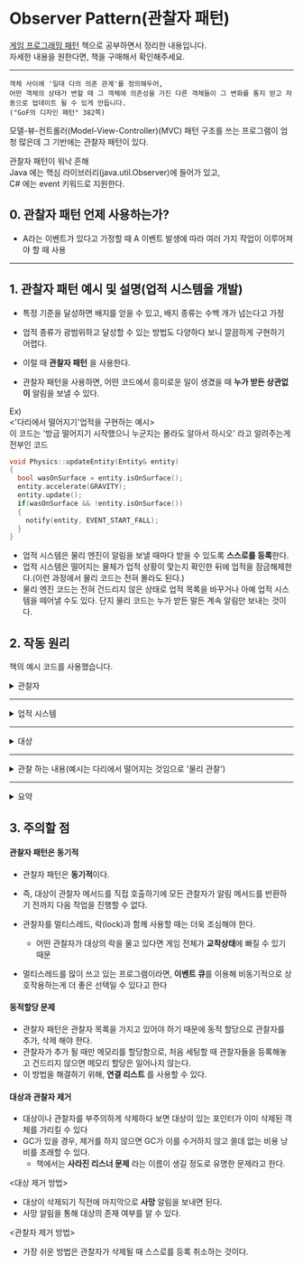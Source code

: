 
Observer Pattern(관찰자 패턴)
===
[게임 프로그래밍 패턴](https://www.hanbit.co.kr/store/books/look.php?p_code=B4342659595) 책으로 공부하면서 정리한 내용입니다.   
자세한 내용을 원한다면, 책을 구매해서 확인해주세요.


***
```
객체 사이에 '일대 다의 의존 관계'를 정의해두어, 
어떤 객체의 상태가 변할 때 그 객체에 의존성을 가진 다른 객체들이 그 변화를 통지 받고 자동으로 업데이트 될 수 있게 만듭니다.
("GoF의 디자인 패턴" 382쪽)
```
모델-뷰-컨트롤러(Model-View-Controller)(MVC) 패턴 구조를 쓰는 프로그램이 엄청 많은데 그 기반에는 관찰자 패턴이 있다.   

관찰자 패턴이 워낙 흔해   
Java 에는 핵심 라이브러리(java.util.Observer)에 들어가 있고,   
C# 에는 event 키워드로 지원한다.

## 0. 관찰자 패턴 언제 사용하는가?
- A라는 이벤트가 있다고 가정할 때 A 이벤트 발생에 따라 여러 가지 작업이 이루어져야 할 때 사용

***
## 1. 관찰자 패턴 예시 및 설명(업적 시스템을 개발)
- 특정 기준을 달성하면 배지를 얻을 수 있고, 배지 종류는 수백 개가 넘는다고 가정
- 업적 종류가 광범위하고 달성할 수 있는 방법도 다양하다 보니 깔끔하게 구현하기 어렵다.

- 이럴 때 **관찰자 패턴** 을 사용한다.
- 관찰자 패턴을 사용하면, 어떤 코드에서 흥미로운 일이 생겼을 때 **누가 받든 상관없이** 알림을 보낼 수 있다.

Ex)   
<'다리에서 떨어지기'업적을 구현하는 예시>   
이 코드는 '방금 떨어지기 시작했으니 누군지는 몰라도 알아서 하시오' 라고 알려주는게 전부인 코드   
```C++
void Physics::updateEntity(Entity& entity)
{
  bool wasOnSurface = entity.isOnSurface();
  entity.accelerate(GRAVITY);
  entity.update();
  if(wasOnSurface && !entity.isOnSurface())
  {
    notify(entity, EVENT_START_FALL);
  }
}
```

- 업적 시스템은 물리 엔진이 알림을 보낼 때마다 받을 수 있도록 **스스로를 등록**한다.
- 업적 시스템은 떨어지는 물체가 업적 상황이 맞는지 확인한 뒤에 업적을 잠금해제한다.(이런 과정에서 물리 코드는 전혀 몰라도 된다.)
- 물리 엔진 코드는 전혀 건드리지 않은 상태로 업적 목록을 바꾸거나 아예 업적 시스템을 떼어낼 수도 있다. 단지 물리 코드는 누가 받든 말든 계속 알림만 보내는 것이다.

## 2. 작동 원리
책의 예시 코드를 사용했습니다.

<details>
  <summary>관찰자</summary>
  
#### 관찰자
- Observer Class는 아래와 같이 인터페이스로 정의한다.
- 어떤 Class든 Observer 인터페이스를 구현하기만 하면 관찰자가 될 수 있다.
``` C++
class Observer
{
  public: virtual ~Observer(){}
  // onNotify() 파라미터에 어떤 값을 넣을지는 개발 상황에 맞추어 하면 된다.
  // 이런 점이 '패턴'이라 불리는 이유
  // 보통은 알림을 보내는 '객체'와 다른 '구체적인 정보'를 담은 일반적인 데이터를 넘긴다.
  virtual void onNotify(const Entity& entity, Event event)=0;
}
```
  
</details>

***
<details>
  <summary>업적 시스템</summary>
  
#### 업적 시스템

```C++
class Achievements : public Observer
{
  public:
    virtual void onNotify(const Entity& entity, Event event)
    {
      switch(event)
      {
        case EVENT_ENTITY_FELL:
          if(entity.isHero() && heroIsOnBridge)
          {
            unlock(ACHIEVENT_FELL_OFF_BRIDGE);
          }
          break;
          // 그 외에 다른 이벤트를 추가하고
          // heroIsOnBridge 값을 업데이트
      }
    }
    
  private:
    void unlock(Achievement achievement)
    {
      // 아직 업적이 잠겨 있다면 잠금 해제
    }
    bool heroIsOnBridge;
};
```
  
</details>

***
<details>
  <summary>대상</summary>
  
#### 대상
- 알림 메서드는 관찰당하는 객체가 호출한다.
- GoF에선 이런 객체를 **대상(subject)** 라고 부른다.
- 대상에겐 두 가지 임무가 있는데
  - 1. 알림을 끈질기게 기다리는 관찰자 목록을 들고 있는 것
  - 2. 알림을 보내는 것

#### 예시

- 아래 코드에서 중요한 점은 **관찰자 목록을 밖에서 변경할 수 있도록 API를 public으로 열어두었다는 것**
```C++
class Subject
{
  private:
    Observer* oberservers[MAX_OBSERVERS];
    int numObservers;
  
  protected:
  void notify(const Entity& entity, Event event)
  {
    for(int i=0; i < numObservers; i++)
    {
        observers[i]->onNotify(entity, event);
    }
  }
  public:
    void AddObserver(Observer* observer)
    {
      // 배열에 추가
    }
    void RemoveObserver(Observer* observer)
    {
      // 배열에 제거
    }
  
}
```
- 이를 통해 누가 알림을 받을 것인지 제어할 수 있다.
- 대상은 관찰자와 상호작용하지만, 서로 **커플링**되어 있진 않다.

- 대상이 관찰자를 여러 개의 **목록**으로 관리하는 점이 중요
  - 자연스럽게 관찰자들은 암시적으로 **서로** 커플링되지 않게 된다.   
  - 예를 들어,
    - 오디오 엔진도 뭔가가 떨어질 때 적당한 소리를 낼 수 있도록 알림을 기다리는 중일 때
    - 대상이 관찰자를 **하나만** 지원한다면, 오디오 엔진이 자기 자신을 관찰자로 등록할 때 업적 시스템은 관찰자 목록에서 **제거**될 것이다.
    - 즉, 두 시스템이 서로 방해하는 것(나중에 추가된 관찰자가 먼저 있던 관찰자를 못 쓰게 만듦)

- 뭔가 중요한 일이 생기면, 알림을 보내는 메소드를 호출해 **전체 관찰자에게 알림을 전달**하여 일을 처리한다.

</details>

***
<details>
  <summary>관찰 하는 내용(예시는 다리에서 떨어지는 것임으로 '물리 관찰')</summary>
  
  
  - 관찰 할 내용에 훅(hook)을 걸어 알림을 보낼 수 있게 하고 스스로를 등록한다.
GoF의 디자인 패턴에 나온 방식과 비슷하게 구현하기 위해 Subject 클래스를 상속받는다.
  
```C++
  class Physics : public Subject
  {
    public:
  void updateEntity(Entity& entity);
  }
```
- 상속 받음으로써, Subject 클래스의 notify() 메서드를 protected로 사용할 수 있다.

- addObserver() 와 removeObserver()는 public이므로, 물리 시스템에 접근만 할 수 있다면 어디서나 물리 시스템을 관찰할 수 있다.

- 위와 같이 설정함으로써 물리 엔진에 중요한 일이 발생하면, 예제처럼 notify()를 호출해 전체 관찰자에게 알림을 전달하여 일을 처리할 수 있다.   
  
</details>

***
<details>
  <summary>요약</summary>
 
정리하면,
  - Observer 인터페이스: 관찰자로서 **알림을 받을 수 있는 메소드(이하 A메소드)** 를 가진 인터페이스

  - 관찰자: Observer 인터페이스를 상속받으며, A메소드에 알림을 받아 처리할 내용을 구현한다.

  - 대상: 여러 관찰자 목록을 가지고 있으며, 어떤 이벤트가 발생할 시 **관찰자에게 알림을 보낸다.** (즉, 관찰자에게 **관찰을 당하는 대상이다**)

  - 관찰 내용: 대상 클래스를 상속 받으며, **관찰 내용이 발생**하면 대상 클래스에 정의된 **알림 발생 메소드를 통해 관찰자에게 알림을 보낸다.**

순서로 보게 되면,

1. 관찰 내용이 발생
2. 관찰자에게 발생한 내용을 알림
3. 알림을 받은 관찰자는 알림 내용을 가지고 작업을 수행

이다.

</details>


## 3. 주의할 점
#### 관찰자 패턴은 동기적
- 관찰자 패턴은 **동기적**이다.
- 즉, 대상이 관찰자 메서드를 직접 호출하기에 모든 관찰자가 알림 메서드를 반환하기 전까지 다음 작업을 진행할 수 없다.

- 관찰자를 멀티스레드, 락(lock)과 함께 사용할 때는 더욱 조심해야 한다.
  - 어떤 관찰자가 대상의 락을 물고 있다면 게임 전체가 **교착상태**에 빠질 수 있기 때문
- 멀티스레드를 많이 쓰고 있는 프로그램이라면, **이벤트 큐**를 이용해 비동기적으로 상호작용하는게 더 좋은 선택일 수 있다고 한다
 
#### 동적할당 문제
- 관찰자 패턴은 관찰자 목록을 가지고 있어야 하기 때문에 동적 할당으로 관찰자를 추가, 삭제 해야 한다.
- 관찰자가 추가 될 때만 메모리를 할당함으로, 처음 세팅할 때 관찰자들을 등록해놓고 건드리지 않으면 메모리 할당은 일어나지 않는다.
- 이 방법을 해결하기 위해, **연결 리스트** 를 사용할 수 있다.

#### 대상과 관찰자 제거
- 대상이나 관찰자를 부주의하게 삭제하다 보면 대상이 있는 포인터가 이미 삭제된 객체를 가리킬 수 있다
- GC가 있을 경우, 제거를 하지 않으면 GC가 이를 수거하지 않고 쓸데 없는 비용 낭비를 초래할 수 있다.
  - 책에서는 **사라진 리스너 문제** 라는 이름이 생길 정도로 유명한 문제라고 한다.

<대상 제거 방법>
- 대상이 삭제되기 직전에 마지막으로 **사망** 알림을 보내면 된다.
- 사망 알림을 통해 대상의 존재 여부를 알 수 있다.

<관찰자 제거 방법>
- 가장 쉬운 방법은 관찰자가 삭제될 때 스스로를 등록 취소하는 것이다.
